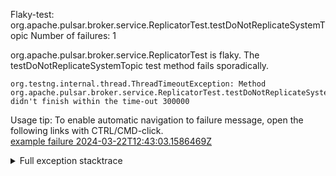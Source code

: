         
Flaky-test: org.apache.pulsar.broker.service.ReplicatorTest.testDoNotReplicateSystemTopic
Number of failures: 1

org.apache.pulsar.broker.service.ReplicatorTest is flaky. The testDoNotReplicateSystemTopic test method fails sporadically.

```
org.testng.internal.thread.ThreadTimeoutException: Method org.apache.pulsar.broker.service.ReplicatorTest.testDoNotReplicateSystemTopic() didn't finish within the time-out 300000
```

Usage tip: To enable automatic navigation to failure message, open the following links with CTRL/CMD-click.  
[example failure 2024-03-22T12:43:03.1586469Z](https://github.com/apache/pulsar/actions/runs/8390033768/job/22977866079#step:11:1019)  


<details>
<summary>Full exception stacktrace</summary>
<code><pre>
org.testng.internal.thread.ThreadTimeoutException: Method org.apache.pulsar.broker.service.ReplicatorTest.testDoNotReplicateSystemTopic() didn't finish within the time-out 300000
	at java.base@17.0.10/jdk.internal.misc.Unsafe.park(Native Method)
	at java.base@17.0.10/java.util.concurrent.locks.LockSupport.park(LockSupport.java:211)
	at java.base@17.0.10/java.util.concurrent.locks.AbstractQueuedSynchronizer.acquire(AbstractQueuedSynchronizer.java:715)
	at java.base@17.0.10/java.util.concurrent.locks.AbstractQueuedSynchronizer.acquire(AbstractQueuedSynchronizer.java:938)
	at java.base@17.0.10/java.util.concurrent.locks.ReentrantLock$Sync.lock(ReentrantLock.java:153)
	at java.base@17.0.10/java.util.concurrent.locks.ReentrantLock.lock(ReentrantLock.java:322)
	at app//org.apache.pulsar.broker.PulsarService.closeAsync(PulsarService.java:440)
	at app//org.apache.pulsar.broker.PulsarService.close(PulsarService.java:415)
	at app//org.apache.pulsar.broker.service.ReplicatorTestBase.cleanup(ReplicatorTestBase.java:394)
	at app//org.apache.pulsar.broker.service.ReplicatorTest.cleanup(ReplicatorTest.java:147)
	at app//org.apache.pulsar.broker.service.ReplicatorTest.testDoNotReplicateSystemTopic(ReplicatorTest.java:1563)
	at java.base@17.0.10/jdk.internal.reflect.NativeMethodAccessorImpl.invoke0(Native Method)
	at java.base@17.0.10/jdk.internal.reflect.NativeMethodAccessorImpl.invoke(NativeMethodAccessorImpl.java:77)
	at java.base@17.0.10/jdk.internal.reflect.DelegatingMethodAccessorImpl.invoke(DelegatingMethodAccessorImpl.java:43)
	at java.base@17.0.10/java.lang.reflect.Method.invoke(Method.java:568)
	at app//org.testng.internal.invokers.MethodInvocationHelper.invokeMethod(MethodInvocationHelper.java:139)
	at app//org.testng.internal.invokers.InvokeMethodRunnable.runOne(InvokeMethodRunnable.java:47)
	at app//org.testng.internal.invokers.InvokeMethodRunnable.call(InvokeMethodRunnable.java:76)
	at app//org.testng.internal.invokers.InvokeMethodRunnable.call(InvokeMethodRunnable.java:11)
	at java.base@17.0.10/java.util.concurrent.FutureTask.run(FutureTask.java:264)
	at java.base@17.0.10/java.util.concurrent.ThreadPoolExecutor.runWorker(ThreadPoolExecutor.java:1136)
	at java.base@17.0.10/java.util.concurrent.ThreadPoolExecutor$Worker.run(ThreadPoolExecutor.java:635)
	at java.base@17.0.10/java.lang.Thread.run(Thread.java:840)

</pre></code>
</details>

